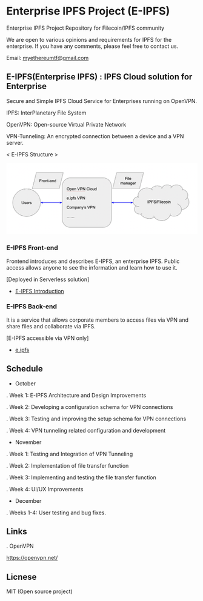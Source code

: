 # Enterprise IPFS Project (E-IPFS)

Enterprise IPFS Project Repository for Filecoin/IPFS community

We are open to various opinions and requirements for IPFS for the enterprise.
If you have any comments, please feel free to contact us.

Email: myethereumtf@gmail.com

## E-IPFS(Enterprise IPFS) : IPFS Cloud solution for Enterprise

Secure and Simple IPFS Cloud Service for Enterprises running on OpenVPN.

IPFS: InterPlanetary File System

OpenVPN: Open-source Virtual Private Network

VPN-Tunneling: An encrypted connection between a device and a VPN server.


< E-IPFS Structure >

![E-IPFS Structure](https://github.com/ethereumtf/eipfs/blob/main/documents/images/e-ipfs-structure.png)

### E-IPFS Front-end
Frontend introduces and describes E-IPFS, an enterprise IPFS.
Public access allows anyone to see the information and learn how to use it.

[Deployed in Serverless solution]
- [E-IPFS Introduction](https://e-ipfs.web.app/)

### E-IPFS Back-end
It is a service that allows corporate members to access files via VPN and share files and collaborate via IPFS.

[E-IPFS accessible via VPN only]
- [e.ipfs](http://e.ipfs:3000)

## Schedule

- October

. Week 1: E-IPFS Architecture and Design Improvements

. Week 2: Developing a configuration schema for VPN connections

. Week 3: Testing and improving the setup schema for VPN connections

. Week 4: VPN tunneling related configuration and development

- November

. Week 1: Testing and Integration of VPN Tunneling

. Week 2: Implementation of file transfer function

. Week 3: Implementing and testing the file transfer function

. Week 4: UI/UX Improvements

- December

. Weeks 1-4: User testing and bug fixes.


## Links

. OpenVPN

https://openvpn.net/


## Licnese

MIT (Open source project)
